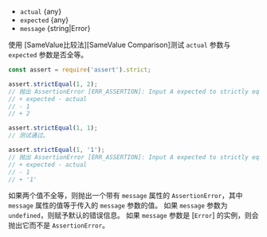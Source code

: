 <!-- YAML
added: v0.1.21
changes:
  - version: v10.0.0
    pr-url: https://github.com/nodejs/node/pull/17003
    description: Used comparison changed from Strict Equality to `Object.is()`
-->
* `actual` {any}
* `expected` {any}
* `message` {string|Error}

使用 [SameValue比较法][SameValue Comparison]测试 `actual` 参数与 `expected` 参数是否全等。

```js
const assert = require('assert').strict;

assert.strictEqual(1, 2);
// 抛出 AssertionError [ERR_ASSERTION]: Input A expected to strictly equal input B:
// + expected - actual
// - 1
// + 2

assert.strictEqual(1, 1);
// 测试通过。

assert.strictEqual(1, '1');
// 抛出 AssertionError [ERR_ASSERTION]: Input A expected to strictly equal input B:
// + expected - actual
// - 1
// + '1'
```

如果两个值不全等，则抛出一个带有 `message` 属性的 `AssertionError`，其中 `message` 属性的值等于传入的 `message` 参数的值。
如果 `message` 参数为 `undefined`，则赋予默认的错误信息。
如果 `message` 参数是 [`Error`] 的实例，则会抛出它而不是 `AssertionError`。

